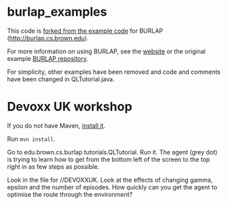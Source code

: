 # burlap_examples
This code is [forked from the example code](https://github.com/jmacglashan/burlap_examples) for BURLAP (http://burlap.cs.brown.edu).

For more information on using BURLAP, see the [website](http://burlap.cs.brown.edu) or the original example [BURLAP repository](https://github.com/jmacglashan/burlap_examples).

For simplicity, other examples have been removed and code and comments have been changed in QLTutorial.java.
 
# Devoxx UK workshop

If you do not have Maven, [install it](https://maven.apache.org/install.html).

Run `mvn install`.

Go to edu.brown.cs.burlap.tutorials.QLTutorial. 
Run it.
The agent (grey dot) is trying to learn how to get from the bottom left of the screen to the top right in as few steps as possible.

Look in the file for //DEVOXXUK.
Look at the effects of changing gamma, epsilon and the number of episodes.
How quickly can you get the agent to optimise the route through the environment?
